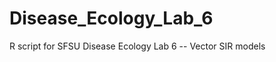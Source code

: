 Disease_Ecology_Lab_6
=====================

R script for SFSU Disease Ecology Lab 6 -- Vector SIR models
